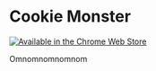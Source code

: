 # Cookie Monster

[![Available in the Chrome Web Store](https://developer.chrome.com/webstore/images/ChromeWebStore_Badge_v2_496x150.png)](https://chrome.google.com/webstore/detail/cookie-monster/ibfpgnoikflmicceihaikagpmilpnlic)

Omnomnomnomnom
